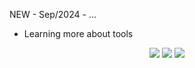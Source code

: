 NEW - Sep/2024 - ...

- Learning more about tools


<p align="center">
  <img src="https://github-readme-stats.vercel.app/api?username=yourusername&show_icons=true&theme=radical" />
  <img src="https://github-readme-stats.vercel.app/api/top-langs/?username=yourusername&layout=compact" />
  <img src="https://github-readme-streak-stats.herokuapp.com/?user=yourusername&theme=radical" />
</p>
